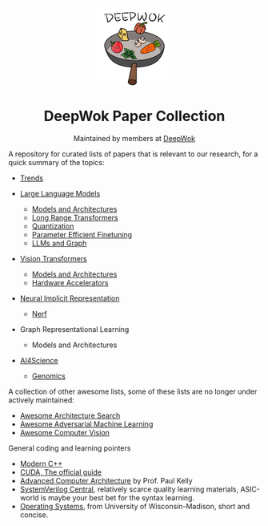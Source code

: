 <br />
<div align="center">
  <a href="https://deepwok.github.io/">
    <img src="./images/deepwok.png" alt="Logo" width="160" height="160">
  </a>

  <h1 align="center">DeepWok Paper Collection</h1>
  <p align="center">
		Maintained by members at
    <a href="https://deepwok.github.io/">DeepWok</a>
  </p>
</div>


A repository for curated lists of papers that is relevant to our research, for a quick summary of the topics:

- [Trends](./trends.md)

- [Large Language Models](./llm)
  - [Models and Architectures](./llm/models.md)
  - [Long Range Transformers](./llm/long_range.md)
  - [Quantization](./llm/quantization.md)
  - [Parameter Efficient Finetuning](./llm/peft.md)
  - [LLMs and Graph](./llm/graph.md)

- [Vision Transformers](./vit)
  - [Models and Architectures](./vit/models.md)
  - [Hardware Accelerators](./vit/hardware_aware_accelerator.md)

- [Neural Implicit Representation](./neural_implicit_rep)
  - [Nerf](./neural_implicit_rep/nerf.md)

- Graph Representational Learning 
  - Models and Architectures

- [AI4Science](./ai4science/)
  - [Genomics](./ai4science/genomics.md)

A collection of other awesome lists, some of these lists are no longer under actively maintained:

- [Awesome Architecture Search](https://github.com/markdtw/awesome-architecture-search)
- [Awesome Adversarial Machine Learning](https://github.com/yenchenlin/awesome-adversarial-machine-learning)
- [Awesome Computer Vision](https://github.com/jbhuang0604/awesome-computer-vision)

General coding and learning pointers 

- [Modern C++](https://changkun.de/modern-cpp/en-us/01-intro/)
- [CUDA, The official guide](https://docs.nvidia.com/cuda/cuda-c-programming-guide/index.html#)
- [Advanced Computer Architecture](https://www.imperial.ac.uk/computing/current-students/courses/60001/) by Prof. Paul Kelly
- [SystemVerilog Central](https://www.asic-world.com/systemverilog/index.html), relatively scarce quality learning materials, ASIC-world is maybe your best bet for the syntax learning.
- [Operating Systems](https://pages.cs.wisc.edu/~bart/537/lecturenotes/titlepage.html), from University of Wisconsin-Madison, short and concise.



